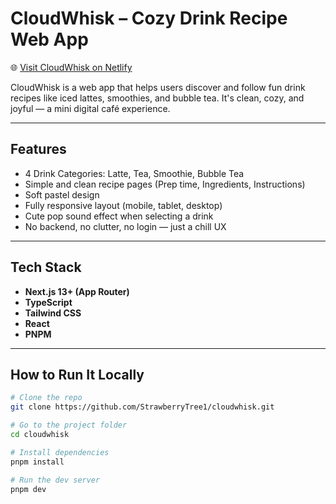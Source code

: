 # CloudWhisk – Cozy Drink Recipe Web App 

🌐 [Visit CloudWhisk on Netlify](https://cloudwhisk.netlify.app)

CloudWhisk is a web app that helps users discover and follow fun drink recipes like iced lattes, smoothies, and bubble tea. It's clean, cozy, and joyful — a mini digital café experience.

---

## Features

- 4 Drink Categories: Latte, Tea, Smoothie, Bubble Tea
- Simple and clean recipe pages (Prep time, Ingredients, Instructions)
- Soft pastel design 
- Fully responsive layout (mobile, tablet, desktop)
- Cute pop sound effect when selecting a drink
- No backend, no clutter, no login — just a chill UX

---

## Tech Stack

- **Next.js 13+ (App Router)**
- **TypeScript**
- **Tailwind CSS**
- **React**
- **PNPM**

---

## How to Run It Locally

```bash
# Clone the repo
git clone https://github.com/StrawberryTree1/cloudwhisk.git

# Go to the project folder
cd cloudwhisk

# Install dependencies
pnpm install

# Run the dev server
pnpm dev